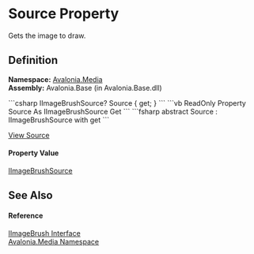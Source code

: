 # Source Property


Gets the image to draw.



## Definition
**Namespace:** <a href="N_Avalonia_Media">Avalonia.Media</a>  
**Assembly:** Avalonia.Base (in Avalonia.Base.dll)

<Tabs groupId="api-code-preview">
<TabItem value="csharp" label="C#">
```csharp
IImageBrushSource? Source { get; }
```
</TabItem>
<TabItem value="vb" label="VB">
```vb
ReadOnly Property Source As IImageBrushSource
	Get
```
</TabItem>
<TabItem value="fsharp" label="F#">
```fsharp
abstract Source : IImageBrushSource with get
```
</TabItem>
</Tabs>



<a href="https://github.com/AvaloniaUI/Avalonia/tree/master/src/Avalonia.Base/Media/IImageBrush.cs" title="View the source code">View Source</a>



#### Property Value
<a href="T_Avalonia_Media_IImageBrushSource">IImageBrushSource</a>

## See Also


#### Reference
<a href="T_Avalonia_Media_IImageBrush">IImageBrush Interface</a>  
<a href="N_Avalonia_Media">Avalonia.Media Namespace</a>  

